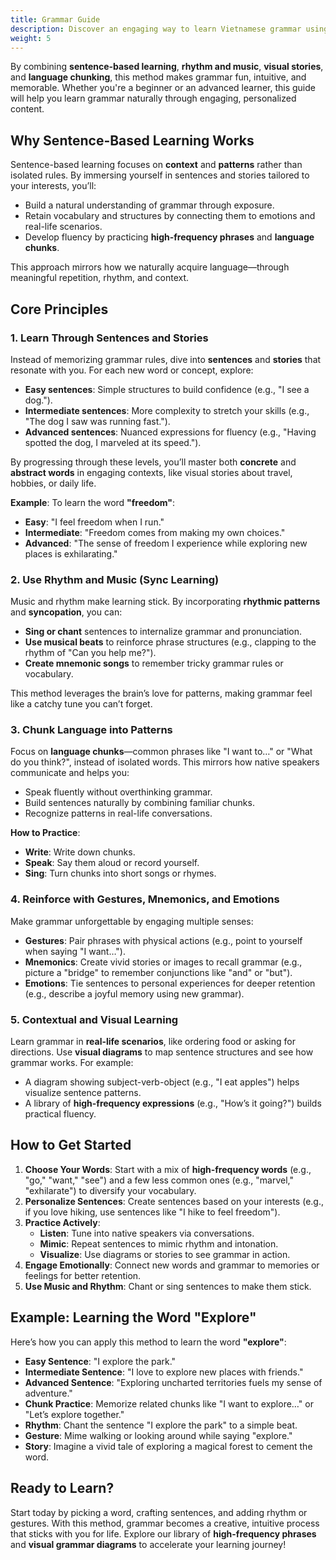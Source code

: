 ```yaml
---
title: Grammar Guide
description: Discover an engaging way to learn Vietnamese grammar using sentence-based learning, music, visual stories, and language chunking. Master high-frequency phrases, contextual sentences, and grammar patterns for effective language acquisition.
weight: 5
---
```


By combining **sentence-based learning**, **rhythm and music**, **visual stories**, and **language chunking**, this method makes grammar fun, intuitive, and memorable. Whether you're a beginner or an advanced learner, this guide will help you learn grammar naturally through engaging, personalized content.

## Why Sentence-Based Learning Works

Sentence-based learning focuses on **context** and **patterns** rather than isolated rules. By immersing yourself in sentences and stories tailored to your interests, you’ll:

- Build a natural understanding of grammar through exposure.
- Retain vocabulary and structures by connecting them to emotions and real-life scenarios.
- Develop fluency by practicing **high-frequency phrases** and **language chunks**.

This approach mirrors how we naturally acquire language—through meaningful repetition, rhythm, and context.

## Core Principles

### 1. Learn Through Sentences and Stories
Instead of memorizing grammar rules, dive into **sentences** and **stories** that resonate with you. For each new word or concept, explore:

- **Easy sentences**: Simple structures to build confidence (e.g., "I see a dog.").
- **Intermediate sentences**: More complexity to stretch your skills (e.g., "The dog I saw was running fast.").
- **Advanced sentences**: Nuanced expressions for fluency (e.g., "Having spotted the dog, I marveled at its speed.").

By progressing through these levels, you’ll master both **concrete** and **abstract words** in engaging contexts, like visual stories about travel, hobbies, or daily life.

**Example**:
To learn the word **"freedom"**:
- **Easy**: "I feel freedom when I run."
- **Intermediate**: "Freedom comes from making my own choices."
- **Advanced**: "The sense of freedom I experience while exploring new places is exhilarating."

### 2. Use Rhythm and Music (Sync Learning)
Music and rhythm make learning stick. By incorporating **rhythmic patterns** and **syncopation**, you can:

- **Sing or chant** sentences to internalize grammar and pronunciation.
- **Use musical beats** to reinforce phrase structures (e.g., clapping to the rhythm of "Can you help me?").
- **Create mnemonic songs** to remember tricky grammar rules or vocabulary.

This method leverages the brain’s love for patterns, making grammar feel like a catchy tune you can’t forget.

### 3. Chunk Language into Patterns
Focus on **language chunks**—common phrases like "I want to…" or "What do you think?", instead of isolated words. This mirrors how native speakers communicate and helps you:

- Speak fluently without overthinking grammar.
- Build sentences naturally by combining familiar chunks.
- Recognize patterns in real-life conversations.

**How to Practice**:
- **Write**: Write down chunks.
- **Speak**: Say them aloud or record yourself.
- **Sing**: Turn chunks into short songs or rhymes.

### 4. Reinforce with Gestures, Mnemonics, and Emotions
Make grammar unforgettable by engaging multiple senses:

- **Gestures**: Pair phrases with physical actions (e.g., point to yourself when saying "I want…").
- **Mnemonics**: Create vivid stories or images to recall grammar (e.g., picture a "bridge" to remember conjunctions like "and" or "but").
- **Emotions**: Tie sentences to personal experiences for deeper retention (e.g., describe a joyful memory using new grammar).

### 5. Contextual and Visual Learning
Learn grammar in **real-life scenarios**, like ordering food or asking for directions. Use **visual diagrams** to map sentence structures and see how grammar works. For example:

- A diagram showing subject-verb-object (e.g., "I eat apples") helps visualize sentence patterns.
- A library of **high-frequency expressions** (e.g., "How’s it going?") builds practical fluency.

## How to Get Started

1. **Choose Your Words**: Start with a mix of **high-frequency words** (e.g., "go," "want," "see") and a few less common ones (e.g., "marvel," "exhilarate") to diversify your vocabulary.
2. **Personalize Sentences**: Create sentences based on your interests (e.g., if you love hiking, use sentences like "I hike to feel freedom").
3. **Practice Actively**:
   - **Listen**: Tune into native speakers via conversations.
   - **Mimic**: Repeat sentences to mimic rhythm and intonation.
   - **Visualize**: Use diagrams or stories to see grammar in action.
4. **Engage Emotionally**: Connect new words and grammar to memories or feelings for better retention.
5. **Use Music and Rhythm**: Chant or sing sentences to make them stick.

## Example: Learning the Word "Explore"
Here’s how you can apply this method to learn the word **"explore"**:

- **Easy Sentence**: "I explore the park."
- **Intermediate Sentence**: "I love to explore new places with friends."
- **Advanced Sentence**: "Exploring uncharted territories fuels my sense of adventure."
- **Chunk Practice**: Memorize related chunks like "I want to explore…" or "Let’s explore together."
- **Rhythm**: Chant the sentence "I explore the park" to a simple beat.
- **Gesture**: Mime walking or looking around while saying "explore."
- **Story**: Imagine a vivid tale of exploring a magical forest to cement the word.

## Ready to Learn?
Start today by picking a word, crafting sentences, and adding rhythm or gestures. With this method, grammar becomes a creative, intuitive process that sticks with you for life. Explore our library of **high-frequency phrases** and **visual grammar diagrams** to accelerate your learning journey!